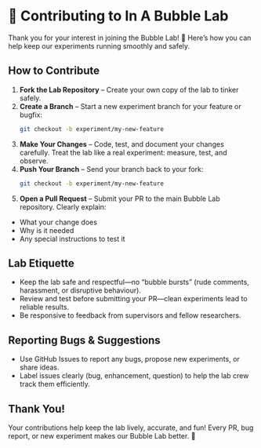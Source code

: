 # 🧪 Contributing to In A Bubble Lab
Thank you for your interest in joining the Bubble Lab! 🫧 
Here’s how you can help keep our experiments running smoothly and safely.


## How to Contribute
1. **Fork the Lab Repository** – Create your own copy of the lab to tinker safely.
2. **Create a Branch** – Start a new experiment branch for your feature or bugfix:
   ```bash
   git checkout -b experiment/my-new-feature
3. **Make Your Changes** – Code, test, and document your changes carefully. Treat the lab like a real experiment: measure, test, and observe.
4. **Push Your Branch** – Send your branch back to your fork:
   ```bash
   git checkout -b experiment/my-new-feature
5. **Open a Pull Request** – Submit your PR to the main Bubble Lab repository.
Clearly explain:
* What your change does
* Why is it needed
* Any special instructions to test it

## Lab Etiquette
* Keep the lab safe and respectful—no “bubble bursts” (rude comments, harassment, or disruptive behaviour).
* Review and test before submitting your PR—clean experiments lead to reliable results.
* Be responsive to feedback from supervisors and fellow researchers.

## Reporting Bugs & Suggestions
* Use GitHub Issues to report any bugs, propose new experiments, or share ideas.
* Label issues clearly (bug, enhancement, question) to help the lab crew track them efficiently.

## Thank You!
Your contributions help keep the lab lively, accurate, and fun! Every PR, bug report, or new experiment makes our Bubble Lab better. 🫧
